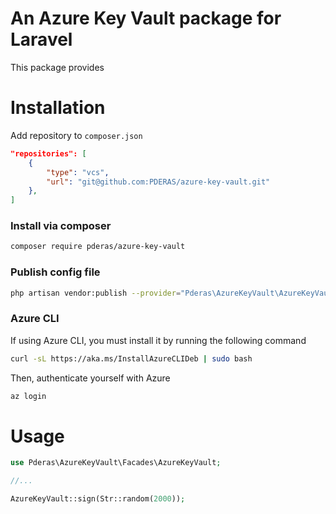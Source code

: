 # An Azure Key Vault package for Laravel
This package provides

# Installation
Add repository to `composer.json`
```json
"repositories": [
    {
        "type": "vcs",
        "url": "git@github.com:PDERAS/azure-key-vault.git"
    },
]
```

### Install via composer 
```sh
composer require pderas/azure-key-vault
```

### Publish config file
```sh
php artisan vendor:publish --provider="Pderas\AzureKeyVault\AzureKeyVaultServiceProvider"
```

### Azure CLI
If using Azure CLI, you must install it by running the following command
```sh
curl -sL https://aka.ms/InstallAzureCLIDeb | sudo bash
```

Then, authenticate yourself with Azure
```sh
az login
```

# Usage
```php
use Pderas\AzureKeyVault\Facades\AzureKeyVault;

//...

AzureKeyVault::sign(Str::random(2000));
```